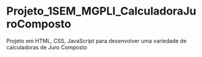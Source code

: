 # Projeto_1SEM_MGPLI_CalculadoraJuroComposto
Projeto em HTML, CSS, JavaScript para desenvolver uma variedade de calculadoras de Juro Composto
